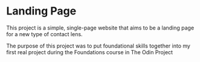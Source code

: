 # Landing Page
This project is a simple, single-page website that aims to be a landing page for a new type of contact lens. 

The purpose of this project was to put foundational skills together into my first real project during the Foundations course in The Odin Project
